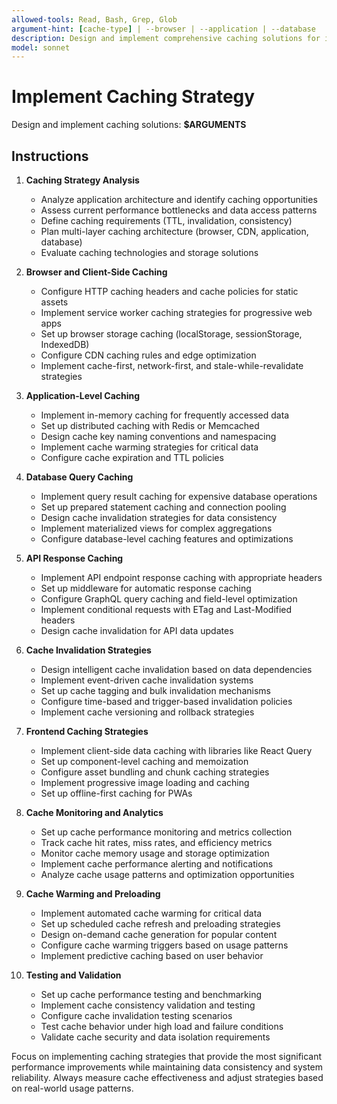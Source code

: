 ```yaml
---
allowed-tools: Read, Bash, Grep, Glob
argument-hint: [cache-type] | --browser | --application | --database
description: Design and implement comprehensive caching solutions for improved performance and scalability
model: sonnet
---
```


# Implement Caching Strategy

Design and implement caching solutions: **$ARGUMENTS**

## Instructions

1. **Caching Strategy Analysis**
   - Analyze application architecture and identify caching opportunities
   - Assess current performance bottlenecks and data access patterns
   - Define caching requirements (TTL, invalidation, consistency)
   - Plan multi-layer caching architecture (browser, CDN, application, database)
   - Evaluate caching technologies and storage solutions

2. **Browser and Client-Side Caching**
   - Configure HTTP caching headers and cache policies for static assets
   - Implement service worker caching strategies for progressive web apps
   - Set up browser storage caching (localStorage, sessionStorage, IndexedDB)
   - Configure CDN caching rules and edge optimization
   - Implement cache-first, network-first, and stale-while-revalidate strategies

3. **Application-Level Caching**
   - Implement in-memory caching for frequently accessed data
   - Set up distributed caching with Redis or Memcached
   - Design cache key naming conventions and namespacing
   - Implement cache warming strategies for critical data
   - Configure cache expiration and TTL policies

4. **Database Query Caching**
   - Implement query result caching for expensive database operations
   - Set up prepared statement caching and connection pooling
   - Design cache invalidation strategies for data consistency
   - Implement materialized views for complex aggregations
   - Configure database-level caching features and optimizations

5. **API Response Caching**
   - Implement API endpoint response caching with appropriate headers
   - Set up middleware for automatic response caching
   - Configure GraphQL query caching and field-level optimization
   - Implement conditional requests with ETag and Last-Modified headers
   - Design cache invalidation for API data updates

6. **Cache Invalidation Strategies**
   - Design intelligent cache invalidation based on data dependencies
   - Implement event-driven cache invalidation systems
   - Set up cache tagging and bulk invalidation mechanisms
   - Configure time-based and trigger-based invalidation policies
   - Implement cache versioning and rollback strategies

7. **Frontend Caching Strategies**
   - Implement client-side data caching with libraries like React Query
   - Set up component-level caching and memoization
   - Configure asset bundling and chunk caching strategies
   - Implement progressive image loading and caching
   - Set up offline-first caching for PWAs

8. **Cache Monitoring and Analytics**
   - Set up cache performance monitoring and metrics collection
   - Track cache hit rates, miss rates, and efficiency metrics
   - Monitor cache memory usage and storage optimization
   - Implement cache performance alerting and notifications
   - Analyze cache usage patterns and optimization opportunities

9. **Cache Warming and Preloading**
   - Implement automated cache warming for critical data
   - Set up scheduled cache refresh and preloading strategies
   - Design on-demand cache generation for popular content
   - Configure cache warming triggers based on usage patterns
   - Implement predictive caching based on user behavior

10. **Testing and Validation**
    - Set up cache performance testing and benchmarking
    - Implement cache consistency validation and testing
    - Configure cache invalidation testing scenarios
    - Test cache behavior under high load and failure conditions
    - Validate cache security and data isolation requirements

Focus on implementing caching strategies that provide the most significant performance improvements while maintaining data consistency and system reliability. Always measure cache effectiveness and adjust strategies based on real-world usage patterns.
